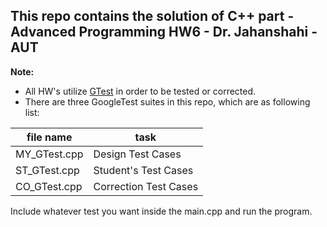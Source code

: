 ## This repo contains the solution of C++ part -  Advanced Programming HW6 - Dr. Jahanshahi - AUT 



__Note:__

* All HW's utilize [GTest](https://github.com/google/googletest) in order to be tested or corrected.
* There are three GoogleTest suites in this repo, which are as following list:

|file name| task|
|---------|----------|
|MY_GTest.cpp | Design Test Cases |
|ST_GTest.cpp | Student's Test Cases |
|CO_GTest.cpp | Correction Test Cases |

Include whatever test you want inside the main.cpp and run the program.

